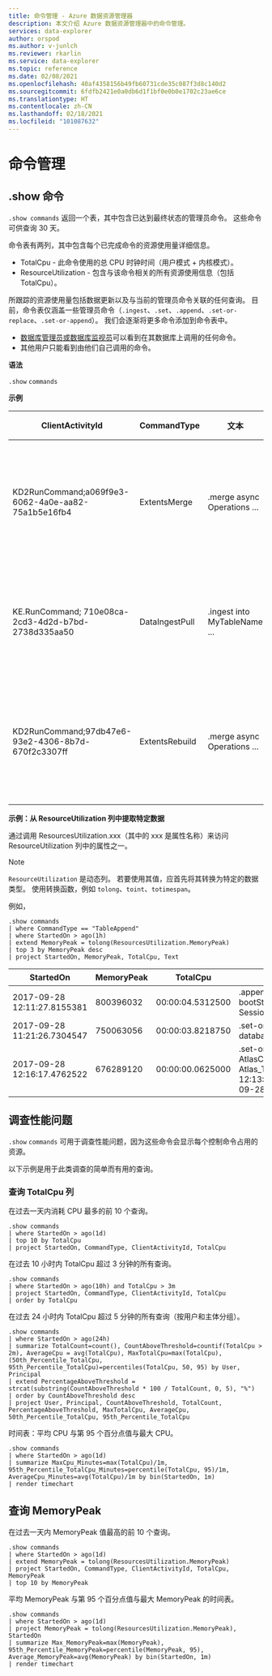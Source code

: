 ```yaml
---
title: 命令管理 - Azure 数据资源管理器
description: 本文介绍 Azure 数据资源管理器中的命令管理。
services: data-explorer
author: orspod
ms.author: v-junlch
ms.reviewer: rkarlin
ms.service: data-explorer
ms.topic: reference
ms.date: 02/08/2021
ms.openlocfilehash: 40af4358156b49fb60731cde35c087f3d8c140d2
ms.sourcegitcommit: 6fdfb2421e0a0db6d1f1bf0e0b0e1702c23ae6ce
ms.translationtype: HT
ms.contentlocale: zh-CN
ms.lasthandoff: 02/18/2021
ms.locfileid: "101087632"
---
```

# <a name="commands-management"></a>命令管理

## <a name="show-commands"></a>.show 命令 

`.show commands` 返回一个表，其中包含已达到最终状态的管理员命令。 这些命令可供查询 30 天。

命令表有两列，其中包含每个已完成命令的资源使用量详细信息。

* TotalCpu - 此命令使用的总 CPU 时钟时间（用户模式 + 内核模式）。
* ResourceUtilization - 包含与该命令相关的所有资源使用信息（包括 TotalCpu）。

所跟踪的资源使用量包括数据更新以及与当前的管理员命令关联的任何查询。
目前，命令表仅涵盖一些管理员命令（`.ingest`、`.set`、`.append`、`.set-or-replace`、`.set-or-append`）。 我们会逐渐将更多命令添加到命令表中。

* [数据库管理员或数据库监视员](../management/access-control/role-based-authorization.md)可以看到在其数据库上调用的任何命令。
* 其他用户只能看到由他们自己调用的命令。

**语法**

`.show` `commands`
 
**示例**
 
|ClientActivityId |CommandType |文本 |数据库 |StartedOn |LastUpdatedOn |持续时间 |状态 |RootActivityId |User |FailureReason |应用程序 |主体 |TotalCpu |ResourceUtilization |WorkloadGroup
|--|--|--|--|--|--|--|--|--|--|--|--|--|--|--|--
|KD2RunCommand;a069f9e3-6062-4a0e-aa82-75a1b5e16fb4 |ExtentsMerge   |.merge async Operations ...    |DB1    |2017-09-05 11:08:07.5738569    |2017-09-05 11:08:09.1051161    |00:00:01.5312592   |已完成  |b965d809-3f3e-4f44-bd2b-5e1f49ac46c5   |AAD app id=5ba8cec2-9a70-e92c98cad651  |   |Kusto.Azure.DM.Svc |aadapp=5ba8cec2-9a70-e92c98cad651  |00:00:03.5781250   |{ "ScannedExtentsStatistics": {    "MinDataScannedTime": null,    "MaxDataScannedTime": null  },  "CacheStatistics": {    Memory": {      "Misses": 2,      "Hits": 20    },    "Disk": {      "Misses": 2,      "Hits": 0    }  },  "MemoryPeak": 159620640,  "TotalCpu": "00:00:03.5781250" } | 内部
|KE.RunCommand; 710e08ca-2cd3-4d2d-b7bd-2738d335aa50    |DataIngestPull |.ingest into MyTableName ...   |TestDB |2017-09-04 16:00:37.0915452    |2017-09-04 16:04:37.2834555    |00:04:00.1919103   |已失败 |a8986e9e-943f-81b0270d6fae4    |cooper@fabrikam.com    |套接字连接已释放。   |Kusto.Explorer |aaduser=...    |00:00:00   |{ "ScannedExtentsStatistics": {    "MinDataScannedTime": null,    "MaxDataScannedTime": null  },  "CacheStatistics": {    "Memory": {      "Misses": 0,      Hits": 0    },    "Disk": {      "Misses": 0,      "Hits": 0    }  },  "MemoryPeak": 0,  "TotalCpu": "00:00:00"} | default
|KD2RunCommand;97db47e6-93e2-4306-8b7d-670f2c3307ff |ExtentsRebuild |.merge async Operations ...    |DB2    |2017-09-18 13:29:38.5945531    |2017-09-18 13:29:39.9451163    |00:00:01.3505632   |已完成  |d5ebb755-d5df-4e94-b240-9accdf06c2d1   |AAD app id=5ba8cec2-9a70-e92c98cad651  |   |Kusto.Azure.DM.Svc |aadapp=5ba8cec2-9a70-e92c98cad651  |00:00:00.8906250   |{ "ScannedExtentsStatistics": {    "MinDataScannedTime": null,    "MaxDataScannedTime": null  },  "CacheStatistics": {    Memory": {      "Misses": 0,      "Hits": 1    },    "Disk": {      "Misses": 0,      "Hits": 0    }  },  "MemoryPeak": 88828560,  "TotalCpu": "00:00:00.8906250"} | 内部

**示例：从 ResourceUtilization 列中提取特定数据**

通过调用 ResourcesUtilization.xxx（其中的 xxx 是属性名称）来访问 ResourceUtilization 列中的属性之一。
> [!NOTE] 
> `ResourceUtilization` 是动态列。 若要使用其值，应首先将其转换为特定的数据类型。 使用转换函数，例如 `tolong`、`toint`、`totimespan`。  

例如，

```kusto
.show commands
| where CommandType == "TableAppend"
| where StartedOn > ago(1h)
| extend MemoryPeak = tolong(ResourcesUtilization.MemoryPeak)
| top 3 by MemoryPeak desc
| project StartedOn, MemoryPeak, TotalCpu, Text
```

|StartedOn |MemoryPeak |TotalCpu |文本
|--|--|--|--
| 2017-09-28 12:11:27.8155381   | 800396032 | 00:00:04.5312500 |.append Server_Boots <\| let bootStartsSourceTable = SessionStarts; ...
| 2017-09-28 11:21:26.7304547   | 750063056 | 00:00:03.8218750 |.set-or-append WebUsage <\| database('CuratedDB').WebUsage_v2 | summarize ... | project ...
| 2017-09-28 12:16:17.4762522   | 676289120 | 00:00:00.0625000 |.set-or-append  AtlasClusterEventStats with(...) <\| Atlas_Temp(datetime(2017-09-28 12:13:28.7621737), datetime(2017-09-28 12:14:28.8168492))

## <a name="investigating-performance-issues"></a>调查性能问题

`.show` `commands` 可用于调查性能问题，因为这些命令会显示每个控制命令占用的资源。

以下示例是用于此类调查的简单而有用的查询。

### <a name="query-the-totalcpu-column"></a>查询 TotalCpu 列

在过去一天内消耗 CPU 最多的前 10 个查询。

```kusto
.show commands
| where StartedOn > ago(1d)
| top 10 by TotalCpu
| project StartedOn, CommandType, ClientActivityId, TotalCpu 
```

在过去 10 小时内 TotalCpu 超过 3 分钟的所有查询。

```kusto
.show commands
| where StartedOn > ago(10h) and TotalCpu > 3m
| project StartedOn, CommandType, ClientActivityId, TotalCpu 
| order by TotalCpu 
```

在过去 24 小时内 TotalCpu 超过 5 分钟的所有查询（按用户和主体分组）。

```kusto
.show commands  
| where StartedOn > ago(24h)
| summarize TotalCount=count(), CountAboveThreshold=countif(TotalCpu > 2m), AverageCpu = avg(TotalCpu), MaxTotalCpu=max(TotalCpu), (50th_Percentile_TotalCpu, 95th_Percentile_TotalCpu)=percentiles(TotalCpu, 50, 95) by User, Principal
| extend PercentageAboveThreshold = strcat(substring(CountAboveThreshold * 100 / TotalCount, 0, 5), "%")
| order by CountAboveThreshold desc
| project User, Principal, CountAboveThreshold, TotalCount, PercentageAboveThreshold, MaxTotalCpu, AverageCpu, 50th_Percentile_TotalCpu, 95th_Percentile_TotalCpu
```

时间表：平均 CPU 与第 95 个百分点值与最大 CPU。

```kusto
.show commands 
| where StartedOn > ago(1d) 
| summarize MaxCpu_Minutes=max(TotalCpu)/1m, 95th_Percentile_TotalCpu_Minutes=percentile(TotalCpu, 95)/1m, AverageCpu_Minutes=avg(TotalCpu)/1m by bin(StartedOn, 1m)
| render timechart
```

## <a name="query-the-memorypeak"></a>查询 MemoryPeak

在过去一天内 MemoryPeak 值最高的前 10 个查询。

```kusto
.show commands
| where StartedOn > ago(1d)
| extend MemoryPeak = tolong(ResourcesUtilization.MemoryPeak)
| project StartedOn, CommandType, ClientActivityId, TotalCpu, MemoryPeak
| top 10 by MemoryPeak  
```

平均 MemoryPeak 与第 95 个百分点值与最大 MemoryPeak 的时间表。

```kusto
.show commands 
| where StartedOn > ago(1d)
| project MemoryPeak = tolong(ResourcesUtilization.MemoryPeak), StartedOn 
| summarize Max_MemoryPeak=max(MemoryPeak), 95th_Percentile_MemoryPeak=percentile(MemoryPeak, 95), Average_MemoryPeak=avg(MemoryPeak) by bin(StartedOn, 1m)
| render timechart
```
